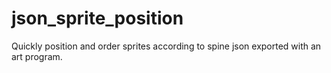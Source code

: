 # json_sprite_position
Quickly position and order sprites according to spine json exported with an art program.
